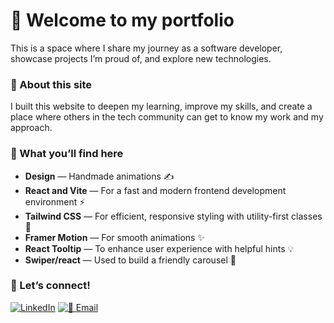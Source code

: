# 👋 Welcome to my portfolio 
This is a space where I share my journey as a software developer, showcase projects I’m proud of, and explore new technologies.

### 🔗 About this site
I built this website to deepen my learning, improve my skills, and create a place where others in the tech community can get to know my work and my approach.

### 🔎 What you’ll find here
- **Design** — Handmade animations ✍️
- **React and Vite** — For a fast and modern frontend development environment ⚡  
- **Tailwind CSS** — For efficient, responsive styling with utility-first classes 🎨  
- **Framer Motion** — For smooth animations ✨  
- **React Tooltip** — To enhance user experience with helpful hints 💡  
- **Swiper/react** — Used to build a friendly carousel 📱

### 🌸 Let’s connect!  
[![LinkedIn](https://img.shields.io/badge/-LinkedIn-0077B5?style=for-the-badge&logoColor=white)](https://www.linkedin.com/in/louise-kuana/)
[![📧 Email](https://img.shields.io/badge/Send_a_message-ff6fa1?style=for-the-badge&logo=gmail&logoColor=white)](mailto:louisekuana@gmail.com)
